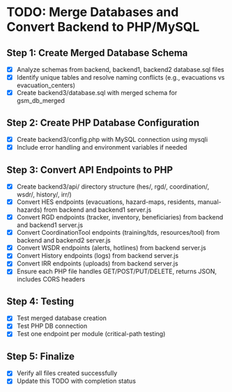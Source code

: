 # TODO: Merge Databases and Convert Backend to PHP/MySQL

## Step 1: Create Merged Database Schema
- [x] Analyze schemas from backend, backend1, backend2 database.sql files
- [x] Identify unique tables and resolve naming conflicts (e.g., evacuations vs evacuation_centers)
- [x] Create backend3/database.sql with merged schema for gsm_db_merged

## Step 2: Create PHP Database Configuration
- [x] Create backend3/config.php with MySQL connection using mysqli
- [x] Include error handling and environment variables if needed

## Step 3: Convert API Endpoints to PHP
- [x] Create backend3/api/ directory structure (hes/, rgd/, coordination/, wsdr/, history/, irr/)
- [x] Convert HES endpoints (evacuations, hazard-maps, residents, manual-hazards) from backend and backend1 server.js
- [x] Convert RGD endpoints (tracker, inventory, beneficiaries) from backend and backend1 server.js
- [x] Convert CoordinationTool endpoints (training/tds, resources/tool) from backend and backend2 server.js
- [x] Convert WSDR endpoints (alerts, hotlines) from backend server.js
- [x] Convert History endpoints (logs) from backend server.js
- [x] Convert IRR endpoints (uploads) from backend server.js
- [x] Ensure each PHP file handles GET/POST/PUT/DELETE, returns JSON, includes CORS headers

## Step 4: Testing
- [x] Test merged database creation
- [x] Test PHP DB connection
- [x] Test one endpoint per module (critical-path testing)

## Step 5: Finalize
- [x] Verify all files created successfully
- [x] Update this TODO with completion status
